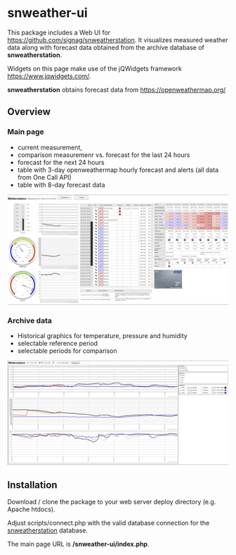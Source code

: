 # snweather-ui

This package includes a Web UI for <https://github.com/signag/snweatherstation>.
It visualizes measured weather data along with forecast data obtained from the archive database of **snweatherstation**.

Widgets on this page make use of the jQWidgets framework <https://www.jqwidgets.com/>.

**snweatherstation** obtains forecast data from <https://openweathermap.org/>

## Overview

### Main page

- current measurement,
- comparison measuremenr vs. forecast for the last 24 hours
- forecast for the next 24 hours
- table with 3-day openweathermap hourly forecast and alerts (all data from One Call API)
- table with 8-day forecast data

![snweather-ui](img/snweather-ui.png)

### Archive data

- Historical graphics for temperature, pressure and humidity
- selectable reference period
- selectable periods for comparison

![snweather-overview](img/snweatheroverview-ui.png)

## Installation

Download / clone the package to your web server deploy directory (e.g. Apache htdocs).

Adjust scripts/connect.php with the valid database connection for the [snweatherstation](https://github.com/signag/snweatherstation) database.

The main page URL is **/snweather-ui/index.php**.
